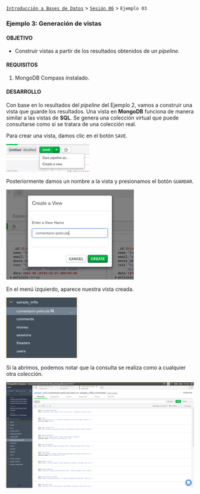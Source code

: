 [`Introducción a Bases de Datos`](../../Readme.md) > [`Sesión 06`](../Readme.md) > `Ejemplo 03`

### Ejemplo 3: Generación de vistas

#### OBJETIVO

- Construir vistas a partir de los resultados obtenidos de un *pipeline*.

#### REQUISITOS

1. MongoDB Compass instalado.

#### DESARROLLO

Con base en lo resultados del *pipeline* del Ejemplo 2, vamos a construir una vista que guarde los resultados. Una vista en __MongoDB__ funciona de manera similar a las vistas de __SQL__. Se genera una colección virtual que puede consultarse como si se tratara de una colección real.

Para crear una vista, damos clic en el botón `SAVE`.

![imagen](imagenes/s6e31.png)

Posteriormente damos un nombre a la vista y presionamos el botón `GUARDAR`.

![imagen](imagenes/s6e32.png)

En el menú izquierdo, aparece nuestra vista creada.

![imagen](imagenes/s6e33.png)

Si la abrimos, podemos notar que la consulta se realiza como a cualquier otra colección.

![imagen](imagenes/s6e34.png)
